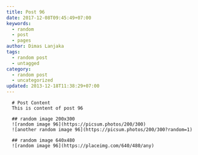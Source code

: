 ```yaml
---
title: Post 96
date: 2017-12-08T09:45:49+07:00
keywords:
  - random
  - post
  - pages
author: Dimas Lanjaka
tags:
  - random post
  - untagged
category:
  - random post
  - uncategorized
updated: 2013-12-18T11:38:29+07:00
---
```


      # Post Content
      This is content of post 96

      ## random image 200x300
      ![random image 96](https://picsum.photos/200/300)
      ![another random image 96](https://picsum.photos/200/300?random=1)

      ## random image 640x480
      ![random image 96](https://placeimg.com/640/480/any)
      